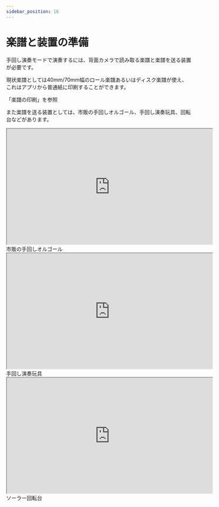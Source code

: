 ```yaml
---
sidebar_position: 16
---
```


# 楽譜と装置の準備  

手回し演奏モードで演奏するには、背面カメラで読み取る楽譜と楽譜を送る装置が必要です。

現状楽譜としては40mm/70mm幅のロール楽譜あるいはディスク楽譜が使え、これはアプリから普通紙に印刷することができます。

「楽譜の印刷」を参照

また楽譜を送る装置としては、市販の手回しオルゴール、手回し演奏玩具、回転台などがあります。

<iframe width="560" height="315" src="https://www.youtube.com/embed/cZFyIXVVClw" allowFullScreen></iframe>
市販の手回しオルゴール

<iframe width="560" height="315" src="https://www.youtube.com/embed/jg1CwxT43zg" allowFullScreen></iframe>
手回し演奏玩具

<iframe width="560" height="315" src="https://www.youtube.com/embed/GG5cPvl2T5o" allowFullScreen></iframe>
ソーラー回転台